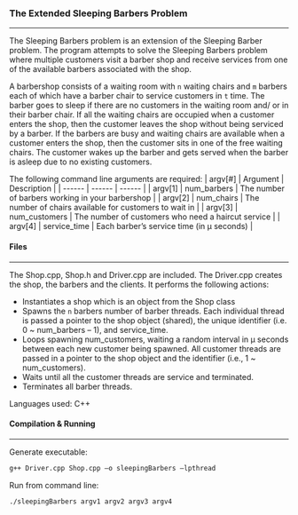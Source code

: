 ### The Extended Sleeping Barbers Problem
***
The Sleeping Barbers problem is an extension of the Sleeping Barber problem. The program attempts to solve the Sleeping Barbers problem where multiple customers visit a barber shop and receive services from one of the available barbers associated with the shop. 

A barbershop consists of a waiting room with `n` waiting chairs and `m` barbers each of which have a barber chair to service customers in `t` time. The barber goes to sleep if there are no customers in the waiting room and/ or in their barber chair. If all the waiting chairs are occupied when a customer enters the shop, then the customer leaves the shop without being serviced by a barber. If the barbers are busy and waiting chairs are available when a customer enters the shop, then the customer sits in one of the free waiting chairs. The customer wakes up the barber and gets served when the barber is asleep due to no existing customers. 

The following command line arguments are required:
| argv[#] | Argument | Description |
| ------ | ------ | ------ |
| argv[1] | num_barbers | The number of barbers working in your barbershop |
| argv[2] | num_chairs | The number of chairs available for customers to wait in |
| argv[3] | num_customers | The number of customers who need a haircut service | 
| argv[4] | service_time | Each barber’s service time (in μ seconds) |

#### Files
***
The Shop.cpp, Shop.h and Driver.cpp are included. The Driver.cpp creates the shop, the barbers and the clients.  It performs the following actions:
* Instantiates a shop which is an object from the Shop class
* Spawns the `n` barbers number of barber threads. Each individual thread is passed a pointer to the shop object (shared), the unique identifier (i.e.  0 ~ num_barbers – 1), and service_time.
* Loops spawning num_customers, waiting a random interval in μ seconds between each new customer being spawned.  All customer threads are passed in a pointer to the shop object and the identifier (i.e., 1 ~ num_customers).
* Waits until all the customer threads are service and terminated.
* Terminates all barber threads.

Languages used: C++

#### Compilation & Running
***
Generate executable:
```sh
g++ Driver.cpp Shop.cpp –o sleepingBarbers –lpthread
```
Run from command line:

```sh
./sleepingBarbers argv1 argv2 argv3 argv4
```
